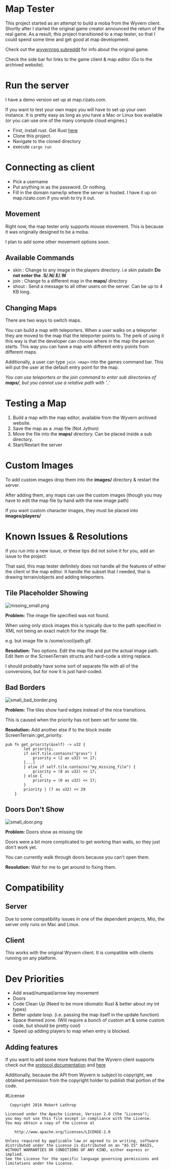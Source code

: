 # Map Tester

This project started as an attempt to build a moba from the Wyvern client. 
Shortly after I started the original game creator announced the return of the real game. 
As a result, this project transitioned to a map tester, so that I could spend some time and get good at 
map development. 

Check out the [wyvernrpg subreddit](https://reddit.com/r/wyvernrpg) for info about the original game. 

Check the side bar for links to the game client & map editor (Go to the archived website).

# Run the server

I have a demo version set up at map.rizato.com.

If you want to test your own maps you will have to set up your own instance. 
It is pretty easy as long as you have a Mac or Linux box available (or you can use one of the many compute cloud engines.)

* First, install rust. Get Rust [here](https://www.rust-lang.org/downloads.html)
* Clone this project.
* Navigate to the cloned directory
* execute `cargo run`

# Connecting as client

* Pick a username
* Put anything in as the password. Or nothing. 
* Fill in the domain name/ip where the server is hosted. I have it up on map.rizato.com if you wish to try it out.

## Movement

Right now, the map tester only supports mouse movement. This is because it was originally designed to be a moba.

I plan to add some other movement options soon.

## Available Commands

* skin <image>: Change to any image in the players directory. i.e skin paladin **Do not enter the .S/.N/.E/.W**
* join <map>: Change to a different map in the **maps/** directory
* shout <message>: Send a message to all other users on the server. Can be up to 4 KB long. 

## Changing Maps

There are two ways to switch maps. 

You can build a map with teleporters. When a user walks on a teleporter they are moved to the map that the teleporter points to. 
The perk of using it this way is that the developer can choose where in the map the person starts. This way you can have a map with different
entry points from different maps.

Additionally, a user can type `join <map>` into the games command bar. This will put the user at the default entry point for the map. 

*You can use teleporters or the join command to enter sub directories of **maps/**, but you cannot use a relative path with '..'*

# Testing a Map

1. Build a map with the map editor, available from the Wyvern archived website. 
2. Save the map as a .map file (Not Jython)
3. Move the file into the **maps/** directory. Can be placed inside a sub directory.
4. Start/Restart the server

# Custom Images

To add custom images drop them into the **images/** directory & restart the server. 

After adding them, any maps can use the custom images (though you may have to edit the map file by hand with the new image path)

If you want custom character images, they must be placed into **images/players/**

# Known Issues & Resolutions

If you run into a new issue, or these tips did not solve it for you, add an issue to the project. 

That said, this map tester definitely does not handle all the features of either the client or the map editor. It handle the subset that I needed, that is drawing terrain/objects and adding teleporters.

## Tile Placeholder Showing
![missing_small.png](https://bitbucket.org/repo/a6rebR/images/865065102-missing_small.png)

**Problem:** The image file specified was not found.

When using only stock images this is typically due to the path specified in XML not being an exact match for the image file. 

e.g. <arch path="/some/path.gif"/> but image file is /some/cool/path.gif.

**Resolution:** Two options. Edit the map file and put the actual image path. Edit Item or the ScreenTerrain structs and hard-code a string replace.

I should probably have some sort of separate file with all of the conversions, but for now it is just hard-coded.

## Bad Borders
![small_bad_border.png](https://bitbucket.org/repo/a6rebR/images/2731151655-small_bad_border.png)

**Problem:** The tiles show hard edges instead of the nice transitions.

This is caused when the priority has not been set for some tile.

**Resolution:** Add another else if to the block inside ScreenTerrain::get_priority. 

```
pub fn get_priority(&self) -> u32 {
        let priority;
        if self.tile.contains("grass") {
            priority = (2 as u32) << 17; 
        [...]
        } else if self.tile.contains("my_missing_file") {
            priority = (8 as u32) << 17;
        } else {
            priority = (0 as u32) << 17;
        }
        priority | (7 as u32) << 29
    }
```

## Doors Don't Show
![small_door.png](https://bitbucket.org/repo/a6rebR/images/571234984-small_door.png)

**Problem:** Doors show as missing tile

Doors were a bit more complicated to get working than walls, so they just don't work yet.

You can currently walk through doors because you can't open them.

**Resolution:** Wait for me to get around to fixing them.

# Compatibility

## Server
Due to some compatibility issues in one of the dependent projects, Mio, the server only runs on Mac and Linux.

## Client
This works with the original Wyvern client. It is compatible with clients running on any platform. 

# Dev Priorities

* Add wsad/numpad/arrow key movement
* Doors
* Code Clean Up (Need to be more idiomatic Rust & better about my int types)
* Better update loop. (i.e. passing the map itself in the update function)
* Space themed zone. (Will require a bunch of custom art & some custom code, but should be pretty cool)
* Speed up adding players to map when entry is blocked.

## Adding features

If you want to add some more features that the Wyvern client supports check out the [protocol documentation](http://web.archive.org/web/20101121021755/http://cabochon.com/wiz/clients) and [here](http://web.archive.org/web/20101121031823/http://cabochon.com/wiz/client_protocol)

Additionally, because the API from Wyvern is subject to copyright, we obtained permission from the copyright holder to publish that portion of the code.

#License 
```
  Copyright 2016 Robert Lathrop

Licensed under the Apache License, Version 2.0 (the "License");
you may not use this file except in compliance with the License.
You may obtain a copy of the License at

    http://www.apache.org/licenses/LICENSE-2.0

Unless required by applicable law or agreed to in writing, software
distributed under the License is distributed on an "AS IS" BASIS,
WITHOUT WARRANTIES OR CONDITIONS OF ANY KIND, either express or implied.
See the License for the specific language governing permissions and
limitations under the License.
```